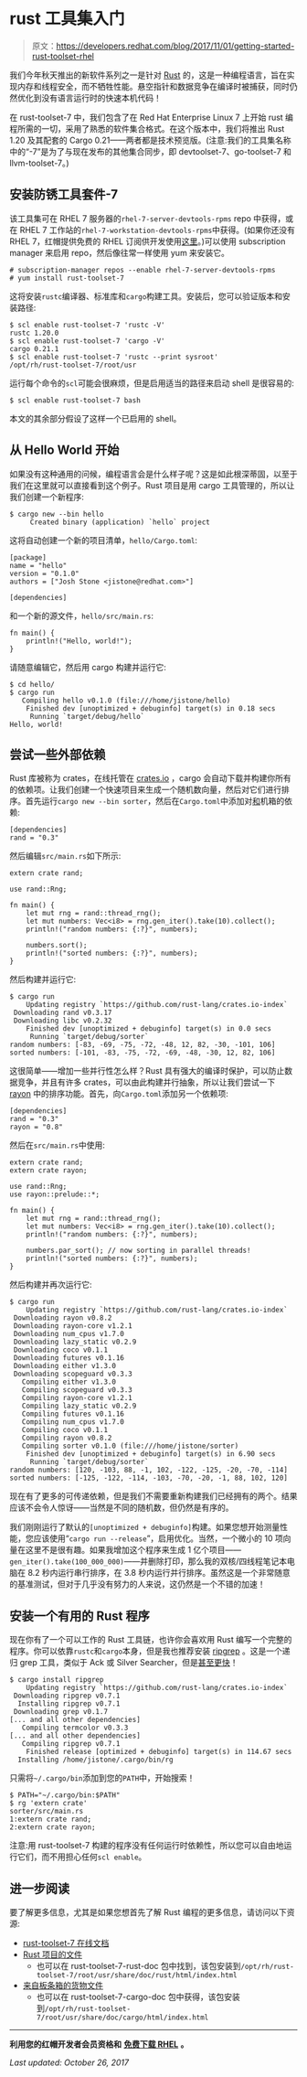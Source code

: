 # rust 工具集入门

> 原文：<https://developers.redhat.com/blog/2017/11/01/getting-started-rust-toolset-rhel>

我们今年秋天推出的新软件系列之一是针对 [Rust](https://www.rust-lang.org/) 的，这是一种编程语言，旨在实现内存和线程安全，而不牺牲性能。悬空指针和数据竞争在编译时被捕获，同时仍然优化到没有语言运行时的快速本机代码！

在 rust-toolset-7 中，我们包含了在 Red Hat Enterprise Linux 7 上开始 rust 编程所需的一切，采用了熟悉的软件集合格式。在这个版本中，我们将推出 Rust 1.20 及其配套的 Cargo 0.21——两者都是技术预览版。(注意:我们的工具集名称中的“-7”是为了与现在发布的其他集合同步，即 devtoolset-7、go-toolset-7 和 llvm-toolset-7。)

## 安装防锈工具套件-7

该工具集可在 RHEL 7 服务器的`rhel-7-server-devtools-rpms` repo 中获得，或在 RHEL 7 工作站的`rhel-7-workstation-devtools-rpms`中获得。(如果你还没有 RHEL 7，红帽提供免费的 RHEL 订阅供开发使用[这里](https://developers.redhat.com/products/rhel/download/)。)可以使用 subscription manager 来启用 repo，然后像往常一样使用 yum 来安装它。

```
# subscription-manager repos --enable rhel-7-server-devtools-rpms
# yum install rust-toolset-7
```

这将安装`rustc`编译器、标准库和`cargo`构建工具。安装后，您可以验证版本和安装路径:

```
$ scl enable rust-toolset-7 'rustc -V'
rustc 1.20.0
$ scl enable rust-toolset-7 'cargo -V'
cargo 0.21.1
$ scl enable rust-toolset-7 'rustc --print sysroot'
/opt/rh/rust-toolset-7/root/usr
```

运行每个命令的`scl`可能会很麻烦，但是启用适当的路径来启动 shell 是很容易的:

```
$ scl enable rust-toolset-7 bash
```

本文的其余部分假设了这样一个已启用的 shell。

## 从 Hello World 开始

如果没有这种通用的问候，编程语言会是什么样子呢？这是如此根深蒂固，以至于我们在这里就可以直接看到这个例子。Rust 项目是用 cargo 工具管理的，所以让我们创建一个新程序:

```
$ cargo new --bin hello      
     Created binary (application) `hello` project
```

这将自动创建一个新的项目清单，`hello/Cargo.toml`:

```
[package]
name = "hello"
version = "0.1.0"
authors = ["Josh Stone <jistone@redhat.com>"]

[dependencies]
```

和一个新的源文件，`hello/src/main.rs`:

```
fn main() {
    println!("Hello, world!");
}
```

请随意编辑它，然后用 cargo 构建并运行它:

```
$ cd hello/
$ cargo run
   Compiling hello v0.1.0 (file:///home/jistone/hello)
    Finished dev [unoptimized + debuginfo] target(s) in 0.18 secs
     Running `target/debug/hello`
Hello, world!
```

## 尝试一些外部依赖

Rust 库被称为 crates，在线托管在 [crates.io](https://crates.io/) ，cargo 会自动下载并构建你所有的依赖项。让我们创建一个快速项目来生成一个随机数向量，然后对它们进行排序。首先运行`cargo new --bin sorter`，然后在`Cargo.toml`中添加对[和](https://crates.io/crates/rand)机箱的依赖:

```
[dependencies]
rand = "0.3"
```

然后编辑`src/main.rs`如下所示:

```
extern crate rand;

use rand::Rng;

fn main() {
    let mut rng = rand::thread_rng();
    let mut numbers: Vec<i8> = rng.gen_iter().take(10).collect();
    println!("random numbers: {:?}", numbers);

    numbers.sort();
    println!("sorted numbers: {:?}", numbers);
}
```

然后构建并运行它:

```
$ cargo run
    Updating registry `https://github.com/rust-lang/crates.io-index`
 Downloading rand v0.3.17
 Downloading libc v0.2.32
    Finished dev [unoptimized + debuginfo] target(s) in 0.0 secs
     Running `target/debug/sorter`
random numbers: [-83, -69, -75, -72, -48, 12, 82, -30, -101, 106]
sorted numbers: [-101, -83, -75, -72, -69, -48, -30, 12, 82, 106]
```

这很简单——增加一些并行性怎么样？Rust 具有强大的编译时保护，可以防止数据竞争，并且有许多 crates，可以由此构建并行抽象，所以让我们尝试一下 [rayon](https://crates.io/crates/rayon) 中的排序功能。首先，向`Cargo.toml`添加另一个依赖项:

```
[dependencies]
rand = "0.3"
rayon = "0.8"
```

然后在`src/main.rs`中使用:

```
extern crate rand;
extern crate rayon;

use rand::Rng;
use rayon::prelude::*;

fn main() {
    let mut rng = rand::thread_rng();
    let mut numbers: Vec<i8> = rng.gen_iter().take(10).collect();
    println!("random numbers: {:?}", numbers);

    numbers.par_sort(); // now sorting in parallel threads!
    println!("sorted numbers: {:?}", numbers);
}
```

然后构建并再次运行它:

```
$ cargo run
    Updating registry `https://github.com/rust-lang/crates.io-index`
 Downloading rayon v0.8.2
 Downloading rayon-core v1.2.1
 Downloading num_cpus v1.7.0
 Downloading lazy_static v0.2.9
 Downloading coco v0.1.1
 Downloading futures v0.1.16
 Downloading either v1.3.0
 Downloading scopeguard v0.3.3
   Compiling either v1.3.0
   Compiling scopeguard v0.3.3
   Compiling rayon-core v1.2.1
   Compiling lazy_static v0.2.9
   Compiling futures v0.1.16
   Compiling num_cpus v1.7.0
   Compiling coco v0.1.1
   Compiling rayon v0.8.2
   Compiling sorter v0.1.0 (file:///home/jistone/sorter)
    Finished dev [unoptimized + debuginfo] target(s) in 6.90 secs
     Running `target/debug/sorter`
random numbers: [120, -103, 88, -1, 102, -122, -125, -20, -70, -114]
sorted numbers: [-125, -122, -114, -103, -70, -20, -1, 88, 102, 120]
```

现在有了更多的可传递依赖，但是我们不需要重新构建我们已经拥有的两个。结果应该不会令人惊讶——当然是不同的随机数，但仍然是有序的。

我们刚刚运行了默认的`[unoptimized + debuginfo]`构建。如果您想开始测量性能，您应该使用“`cargo run --release`”，启用优化。当然，一个微小的 10 项向量在这里不是很有趣。如果我增加这个程序来生成 1 亿个项目——`gen_iter().take(100_000_000)`——并删除打印，那么我的双核/四线程笔记本电脑在 8.2 秒内运行串行排序，在 3.8 秒内运行并行排序。虽然这是一个非常随意的基准测试，但对于几乎没有努力的人来说，这仍然是一个不错的加速！

## 安装一个有用的 Rust 程序

现在你有了一个可以工作的 Rust 工具链，也许你会喜欢用 Rust 编写一个完整的程序。你可以依靠`rustc`和`cargo`本身，但是我也推荐安装 [ripgrep](https://github.com/BurntSushi/ripgrep) 。这是一个递归 grep 工具，类似于 Ack 或 Silver Searcher，但是[甚至更快](http://blog.burntsushi.net/ripgrep/)！

```
$ cargo install ripgrep
    Updating registry `https://github.com/rust-lang/crates.io-index`
 Downloading ripgrep v0.7.1
  Installing ripgrep v0.7.1
 Downloading grep v0.1.7
[... and all other dependencies]
   Compiling termcolor v0.3.3
[... and all other dependencies]
   Compiling ripgrep v0.7.1
    Finished release [optimized + debuginfo] target(s) in 114.67 secs
  Installing /home/jistone/.cargo/bin/rg
```

只需将`~/.cargo/bin`添加到您的`PATH`中，开始搜索！

```
$ PATH="~/.cargo/bin:$PATH"
$ rg 'extern crate'
sorter/src/main.rs
1:extern crate rand;
2:extern crate rayon;
```

注意:用 rust-toolset-7 构建的程序没有任何运行时依赖性，所以您可以自由地运行它们，而不用担心任何`scl enable`。

## 进一步阅读

要了解更多信息，尤其是如果您想首先了解 Rust 编程的更多信息，请访问以下资源:

*   [rust-toolset-7 在线文档](https://access.redhat.com/documentation/en-us/red_hat_developer_toolset/7/html-single/user_guide/#part-Rust_Toolset)
*   [Rust 项目的文件](https://doc.rust-lang.org/)
    *   也可以在 rust-toolset-7-rust-doc 包中找到，该包安装到`/opt/rh/rust-toolset-7/root/usr/share/doc/rust/html/index.html`
*   [来自板条箱的货物文件](http://doc.crates.io/)
    *   也可以在 rust-toolset-7-cargo-doc 包中获得，该包安装到`/opt/rh/rust-toolset-7/root/usr/share/doc/cargo/html/index.html`

* * *

**利用您的红帽开发者会员资格和** [**免费下载 RHEL**](http://developers.redhat.com/products/rhel/download/) **。**

*Last updated: October 26, 2017*